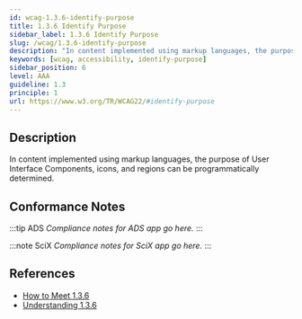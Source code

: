 ```yaml
---
id: wcag-1.3.6-identify-purpose
title: 1.3.6 Identify Purpose
sidebar_label: 1.3.6 Identify Purpose
slug: /wcag/1.3.6-identify-purpose
description: "In content implemented using markup languages, the purpose of User Interface Components, icons, and regions can be programmatically determined."
keywords: [wcag, accessibility, identify-purpose]
sidebar_position: 6
level: AAA
guideline: 1.3
principle: 1
url: https://www.w3.org/TR/WCAG22/#identify-purpose
---
```


## Description

In content implemented using markup languages, the purpose of User Interface Components, icons, and regions can be programmatically determined.

## Conformance Notes

:::tip ADS
_Compliance notes for ADS app go here._
:::

:::note SciX
_Compliance notes for SciX app go here._
:::

## References

- [How to Meet 1.3.6](https://www.w3.org/WAI/WCAG22/quickref/#identify-purpose)
- [Understanding 1.3.6](https://www.w3.org/WAI/WCAG22/Understanding/identify-purpose.html)


